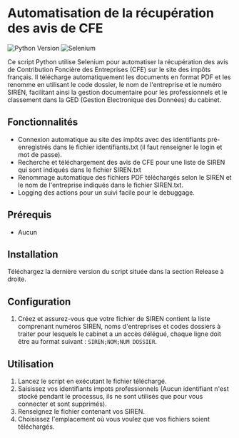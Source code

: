# Automatisation de la récupération des avis de CFE

![Python Version](https://img.shields.io/badge/python-3%2B-blue.svg)
![Selenium](https://img.shields.io/badge/selenium-4.21.0-green.svg)

Ce script Python utilise Selenium pour automatiser la récupération des avis de Contribution Foncière des Entreprises (CFE) sur le site des impôts français. Il télécharge automatiquement les documents en format PDF et les renomme en utilisant le code dossier, le nom de l'entreprise et le numéro SIREN, facilitant ainsi la gestion documentaire pour les professionnels et le classement dans la GED (Gestion Electronique des Données) du cabinet.

## Fonctionnalités

- Connexion automatique au site des impôts avec des identifiants pré-enregistrés dans le fichier identifiants.txt (il faut renseigner le login et mot de passe).
- Recherche et téléchargement des avis de CFE pour une liste de SIREN qui sont indiqués dans le fichier SIREN.txt
- Renommage automatique des fichiers PDF téléchargés selon le SIREN et le nom de l'entreprise indiqués dans le fichier SIREN.txt.
- Logging des actions pour un suivi facile pour le debuggage.

## Prérequis

- Aucun

## Installation

Téléchargez la dernière version du script située dans la section Release à droite.

## Configuration

1. Créez et assurez-vous que votre fichier de SIREN contient la liste comprenant numéros SIREN, noms d'entreprises et codes dossiers à traiter pour lesquels le cabinet a un accès délégué, chaque ligne doit être au format suivant : `SIREN;NOM;NUM DOSSIER`.

## Utilisation

1. Lancez le script en exécutant le fichier téléchargé.
2. Saisissez vos identifiants impots professionnels (Aucun identifiant n'est stocké pendant le processus, ils ne sont utilisés que pour vous connecter et sont supprimés).
3. Renseignez le fichier contenant vos SIREN.
4. Choisissez l'emplacement où vous voulez que vos fichiers soient téléchargés. 
